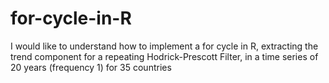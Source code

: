 # for-cycle-in-R
I would like to understand how to implement a for cycle in R, extracting the trend component for a repeating Hodrick-Prescott Filter, in a time series of 20 years (frequency 1) for 35 countries
